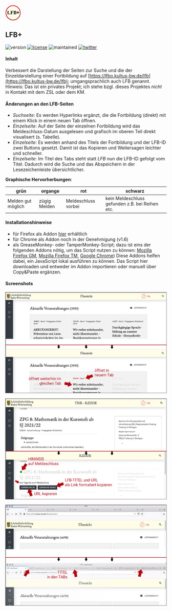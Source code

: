 ![logo](chrome_firefox/icons/lfbPlusIcon-48.png)
## LFB+
![version](https://img.shields.io/badge/version-2.0-blue) [![license](https://img.shields.io/badge/license-CC%20BY--NC%204.0-green)](https://creativecommons.org/licenses/by-nc/4.0/) ![maintained](https://img.shields.io/badge/maintained%3F-yes-lightgreen?style=flat)
[![twitter](https://img.shields.io/badge/@MrDoubleH-1DA1F2?style=flat&logo=twitter&logoColor=white)](https://twitter.com/MrDoubleH)

#### Inhalt
Verbessert die Darstellung der Seiten zur Suche und die der Einzeldarstellung einer Fortbildung auf [https://lfbo.kultus-bw.de/lfb](https://lfbo.kultus-bw.de/lfb); umgangsprachlich auch LFB genannt.
Hinweis: Das ist ein privates Projekt; ich stehe bzgl. dieses Projektes _nicht_ in Kontakt mit dem ZSL oder dem KM.


#### Änderungen an den LFB-Seiten
- _Suchseite_: Es werden Hyperlinks ergänzt, die die Fortbildung (direkt) mit einem Klick in einem neuen Tab öffnen.
- _Einzelseite_: Auf der Seite der einzelnen Fortbildung wird das Meldeschluss-Datum ausgelesen und grafisch im oberen Teil direkt visualisert (s. Tabelle).
- _Einzelseite_: Es werden anhand des Titels der Fortbildung und der LFB-ID zwei Buttons gesetzt. Damit ist das Kopieren und Weitersagen leichter und schneller.
- _Einzelseite_: Im Titel des Tabs steht statt _LFB_ nun die LFB-ID gefolgt vom Titel. Dadurch wird die Suche und das Abspeichern in der Lesezeichenleiste übersichtlicher.

**Graphische Hervorherbungen**:

| grün                | organge       | rot                                     | schwarz                     |
|-------------------- |-------------- |---------------------------------------  |---------------------------- |
| Melden gut möglich  | zügig Melden  | Meldeschluss vorbei                     | kein Meldeschluss gefunden z.B. bei Reihen etc.   |

#### Installationshinweise
- für Firefox als Addon [hier](https://addons.mozilla.org/en-US/firefox/addon/lfb/) erhältlich
- für Chrome als Addon noch in der Genehmigung (v1.6)
- als GreaseMonkey- oder TamperMonkey-Script; dazu ist eins der folgenden Addons nötig, um das Script nutzen zu können: [Mozilla Firefox GM](https://addons.mozilla.org/de/firefox/addon/greasemonkey/), [Mozilla Firefox TM](https://addons.mozilla.org/de/firefox/addon/tampermonkey/?utm_source=addons.mozilla.org&utm_medium=referral&utm_content=search), [Google Chrome](https://chrome.google.com/webstore/detail/tampermonkey/dhdgffkkebhmkfjojejmpbldmpobfkfo?hl=de))
Diese Addons helfen dabei, ein JavaScript lokal ausführen zu können. Das Script hier downloaden und entweder im Addon importieren oder manuell über Copy&Paste ergänzen.


#### Screenshots
![Suchseite](screenshots/640x400/lfbPlus_screenshot_search.jpg)


![Seite einer FoBi](screenshots/640x400/lfbPlus_screenshot_single.jpg)


![Titel der einzelnen Seiten](screenshots/640x400/lfbPlus_screenshot_title.jpg)